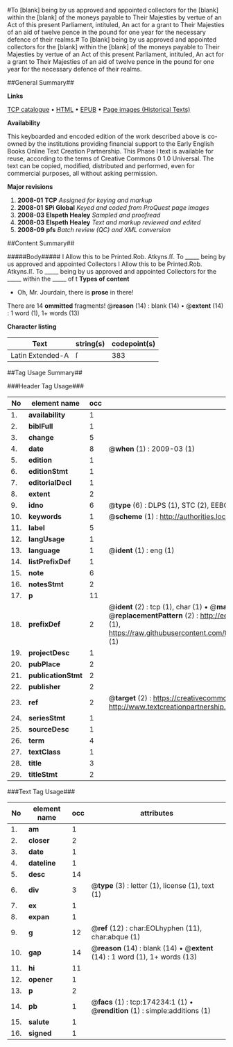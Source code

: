 #To [blank] being by us approved and appointed collectors for the [blank] within the [blank] of the moneys payable to Their Majesties by vertue of an Act of this present Parliament, intituled, An act for a grant to Their Majesties of an aid of twelve pence in the pound for one year for the necessary defence of their realms.#
To [blank] being by us approved and appointed collectors for the [blank] within the [blank] of the moneys payable to Their Majesties by vertue of an Act of this present Parliament, intituled, An act for a grant to Their Majesties of an aid of twelve pence in the pound for one year for the necessary defence of their realms.

##General Summary##

**Links**

[TCP catalogue](http://www.ota.ox.ac.uk/tcp/)  • 
[HTML](http://tei.it.ox.ac.uk/tcp/Texts-HTML/free/B06/B06098.html)  • 
[EPUB](http://tei.it.ox.ac.uk/tcp/Texts-EPUB/free/B06/B06098.epub) • 
[Page images (Historical Texts)](https://data.historicaltexts.jisc.ac.uk/view?pubId=eebo-49521012e&pageId=eebo-49521012e-174234-1)

**Availability**

This keyboarded and encoded edition of the
	       work described above is co-owned by the institutions
	       providing financial support to the Early English Books
	       Online Text Creation Partnership. This Phase I text is
	       available for reuse, according to the terms of Creative
	       Commons 0 1.0 Universal. The text can be copied,
	       modified, distributed and performed, even for
	       commercial purposes, all without asking permission.

**Major revisions**

1. __2008-01__ __TCP__ *Assigned for keying and markup*
1. __2008-01__ __SPi Global__ *Keyed and coded from ProQuest page images*
1. __2008-03__ __Elspeth Healey__ *Sampled and proofread*
1. __2008-03__ __Elspeth Healey__ *Text and markup reviewed and edited*
1. __2008-09__ __pfs__ *Batch review (QC) and XML conversion*

##Content Summary##

#####Body#####
I Allow this to be Printed.Rob. Atkyns.ſſ. To  _____  being by us approved and appointed Collectors I Allow this to be Printed.Rob. Atkyns.ſſ. To  _____  being by us approved and appointed Collectors for the  _____  within the  _____  of t
**Types of content**

  * Oh, Mr. Jourdain, there is **prose** in there!

There are 14 **ommitted** fragments! 
 @__reason__ (14) : blank (14)  •  @__extent__ (14) : 1 word (1), 1+ words (13)

**Character listing**


|Text|string(s)|codepoint(s)|
|---|---|---|
|Latin Extended-A|ſ|383|

##Tag Usage Summary##

###Header Tag Usage###

|No|element name|occ|attributes|
|---|---|---|---|
|1.|__availability__|1||
|2.|__biblFull__|1||
|3.|__change__|5||
|4.|__date__|8| @__when__ (1) : 2009-03 (1)|
|5.|__edition__|1||
|6.|__editionStmt__|1||
|7.|__editorialDecl__|1||
|8.|__extent__|2||
|9.|__idno__|6| @__type__ (6) : DLPS (1), STC (2), EEBO-CITATION (1), OCLC (1), VID (1)|
|10.|__keywords__|1| @__scheme__ (1) : http://authorities.loc.gov/ (1)|
|11.|__label__|5||
|12.|__langUsage__|1||
|13.|__language__|1| @__ident__ (1) : eng (1)|
|14.|__listPrefixDef__|1||
|15.|__note__|6||
|16.|__notesStmt__|2||
|17.|__p__|11||
|18.|__prefixDef__|2| @__ident__ (2) : tcp (1), char (1)  •  @__matchPattern__ (2) : ([0-9\-]+):([0-9IVX]+) (1), (.+) (1)  •  @__replacementPattern__ (2) : http://eebo.chadwyck.com/downloadtiff?vid=$1&page=$2 (1), https://raw.githubusercontent.com/textcreationpartnership/Texts/master/tcpchars.xml#$1 (1)|
|19.|__projectDesc__|1||
|20.|__pubPlace__|2||
|21.|__publicationStmt__|2||
|22.|__publisher__|2||
|23.|__ref__|2| @__target__ (2) : https://creativecommons.org/publicdomain/zero/1.0/ (1), http://www.textcreationpartnership.org/docs/. (1)|
|24.|__seriesStmt__|1||
|25.|__sourceDesc__|1||
|26.|__term__|4||
|27.|__textClass__|1||
|28.|__title__|3||
|29.|__titleStmt__|2||


###Text Tag Usage###

|No|element name|occ|attributes|
|---|---|---|---|
|1.|__am__|1||
|2.|__closer__|2||
|3.|__date__|1||
|4.|__dateline__|1||
|5.|__desc__|14||
|6.|__div__|3| @__type__ (3) : letter (1), license (1), text (1)|
|7.|__ex__|1||
|8.|__expan__|1||
|9.|__g__|12| @__ref__ (12) : char:EOLhyphen (11), char:abque (1)|
|10.|__gap__|14| @__reason__ (14) : blank (14)  •  @__extent__ (14) : 1 word (1), 1+ words (13)|
|11.|__hi__|11||
|12.|__opener__|1||
|13.|__p__|2||
|14.|__pb__|1| @__facs__ (1) : tcp:174234:1 (1)  •  @__rendition__ (1) : simple:additions (1)|
|15.|__salute__|1||
|16.|__signed__|1||
